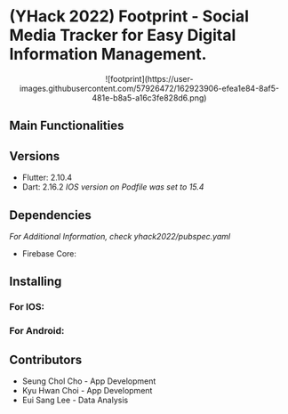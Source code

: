 # (YHack 2022) Footprint - Social Media Tracker for Easy Digital Information Management.
<p align="center">![footprint](https://user-images.githubusercontent.com/57926472/162923906-efea1e84-8af5-481e-b8a5-a16c3fe828d6.png)</p>


## Main Functionalities


## Versions
* Flutter: 2.10.4
* Dart: 2.16.2
_IOS version on Podfile was set to 15.4_

## Dependencies
_For Additional Information, check yhack2022/pubspec.yaml_
* Firebase Core: 


## Installing
### For IOS:


### For Android:


## Contributors
* Seung Chol Cho - App Development
* Kyu Hwan Choi - App Development
* Eui Sang Lee - Data Analysis

